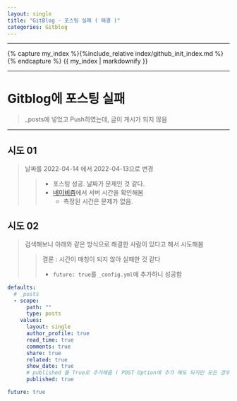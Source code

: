 ```yaml
---
layout: single
title: "GitBlog - 포스팅 실패 ( 해결 )"
categories: Gitblog
---
```


---

{% capture my_index %}{%include_relative index/github_init_index.md %}{% endcapture %}
{{ my_index | markdownify }}

---

# Gitblog에 포스팅 실패

> \_posts에 넣었고 Push하였는데, 글이 게시가 되지 않음

---

## 시도 01

> 날짜를 2022-04-14 에서 2022-04-13으로 변경
>
> > - 포스팅 성공. 날짜가 문제인 것 같다.
> > - [네이비즘](https://time.navyism.com/)에서 서버 시간을 확인해봄
> >   - 측정된 시간은 문제가 없음.

## 시도 02

> 검색해보니 아래와 같은 방식으로 해결한 사람이 있다고 해서 시도해봄
>
> > 결론 : 시간이 매칭이 되지 않아 실패한 것 같다
> >
> > - `future: true`를 `_config.yml`에 추가하니 성공함

```yml
defaults:
  # _posts
  - scope:
      path: ""
      type: posts
    values:
      layout: single
      author_profile: true
      read_time: true
      comments: true
      share: true
      related: true
      show_date: true
      # published 를 True로 추가해줌 ( POST Option에 추가 해도 되지만 모든 경우에 추가 하기 위해 삽입)
      published: true

future: true
```
